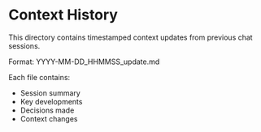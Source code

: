 # Context History

This directory contains timestamped context updates from previous chat sessions.

Format: YYYY-MM-DD_HHMMSS_update.md

Each file contains:
- Session summary
- Key developments
- Decisions made
- Context changes